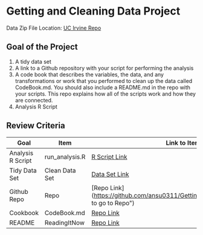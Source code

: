# Getting and Cleaning Data Project

Data Zip File Location: [UC Irvine Repo](https://d396qusza40orc.cloudfront.net/getdata%2Fprojectfiles%2FUCI%20HAR%20Dataset.zip "Clicking will download the data")

## Goal of the Project
1. A tidy data set 
2. A link to a Github repository with your script for performing the analysis 
3. A code book that describes the variables, the data, and any transformations or work that you performed to clean up the data called CodeBook.md. You should also include a README.md in the repo with your scripts. This repo explains how all of the scripts work and how they are connected.
4. Analysis R Script

## Review Criteria

Goal | Item | Link to Item
--- | --- | ---
Analysis R Script |  run_analysis.R |  [R Script Link](https://github.com/ansu0311/Getting_and_Cleaning_Data/run_analysis.R "run_analysis.R")
Tidy Data Set |  Clean Data Set |  [Data Set Link](https://github.com/ansu0311/Getting_and_Cleaning_Data/tidyData.txt "tidyData.txt")
Github Repo | Repo |  [Repo Link](https://github.com/ansu0311/Getting_and_Cleaning_Data"Click to go to Repo")
Cookbook | CodeBook.md |  [Repo Link](https://github.com/mGalarnyk/datasciencecoursera/blob/master/3_Getting_and_Cleaning_Data/projects/CodeBook.md "CodeBook.md")
README | ReadingItNow |  [Repo Link](https://github.com/ansu0311/Getting_and_Cleaning_Data/README.md "README.md")
